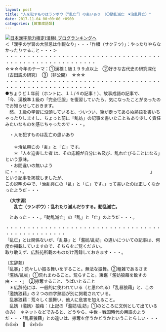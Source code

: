 ```yaml
---
layout: post
title: "人を犯すものはランボウ（“乱亡”）の患いあり　（〇動乱滅亡　✖治乱興亡）"
date: 2017-11-04 00:00:00 +0900
categories: [故事成語類]
---
```


[![](/syuusyuu9701/assets/images/人を犯すものはランボウ（“乱亡”）の患いあり-（〇動乱滅亡-✖治乱興亡）-br_c_3028_1.gif)](http://blog.with2.net/link.php?1659096:3028 "日本漢字能力検定(漢検) ブログランキングへ")[日本漢字能力検定(漢検) ブログランキングへ](http://blog.with2.net/link.php?1659096:3028)  
＜「漢字の学習の大禁忌は作輟なり」・・・「作輟（サクテツ）」：やったりやらなかったりすること・・・＞  
・・・・・・・・・・・・・・・・・・・・・・・・・・・・・・・・・・・・・・・・・・・・・・・・・・・・・・・・・  
☆☆☆今年のテーマ：①漢検１級１９９点以上　②好きな古代史の研究深化（古田説の研究）　③（非公開）　☆☆☆　　  
・・・・・・・・・・・・・・・・・・・・・・・・・・・・・・・・・・・・・・・・・・・・・・・・・・・・・・・・・  
●ちょうど１年前（ホントに、１１/４の記事！）、故事成語の記事で、  
「今、漢検準１級の「完全征服」を復習していたら、気になったことがあったのでお知らせしておきます。  
　憖、１級の学習に没頭していると、ついつい、筆が走ってあらぬ熟語を書いちゃったりしますし、ちょっと前に「乱妨」の記事を書いたこともあり少しく責任みたいなものを感じちゃったので・・・。  
  
　・人を犯すものは乱亡の患いあり  
　  
　　＊治乱興亡の「乱」と「亡」です。  
　　＊「人を迫害した者 は、その応報が自分にも及び、乱れ亡びることになる」という意味。  
　・お間違いの無いように・・・。　　　　　　　　　　　　　　　　　　　　　　　　　　　　　」  
という記事を掲載しましたが、  
この説明の中で、「治乱興亡の「乱」と「亡」です。」って書いたのは正しくなかったようだ・・・  
  
　**（大字源）  
　　乱亡（ランボウ）：乱れたり滅んだりする。動乱滅亡。**  
  
　とあった・・・。「動乱滅亡」の「乱」と「亡」のようだ・・・。  
  
・・・・・・・・・・・・・・・・・・・・・・・・・・・・・・・・・・・・・・・・・・・・・・・・・・  
「乱亡」とは関係ないが、「乱暴」と「濫妨/乱妨」の違いについての記事は、何度か掲載していますので、そちらをご覧ください。  
取り敢えず、広辞苑所載のものだけ再録しておきます・・・。  
  
（広辞苑）  
「乱暴」：荒々しい振る舞いをすること。無法な振舞。②粗雑であるさま  
「濫妨/乱妨」①荒れまわること。荒らすこと。東鑑「濫妨狼藉を致すの由・・・」　②掠奪すること、うばいとること  
　＊広辞苑には、一般的に使われている（と思われる）「乱暴狼藉」と、この「濫妨狼藉」の２つの四字熟語が別に掲載されている。  
　乱暴狼藉：荒々しく振舞い、他人に危害を加えること。  
　乱妨（濫妨）狼藉：（上記の「濫妨/乱妨」①のところに文例として出ているのみ）　＊ネットなどでみると、どうやら、中世・戦国時代の用語のようだ・・・「乱暴狼藉」との違いは、掠奪を伴うかどうかということらしい・・・  
👍👍👍　🐔　👍👍👍